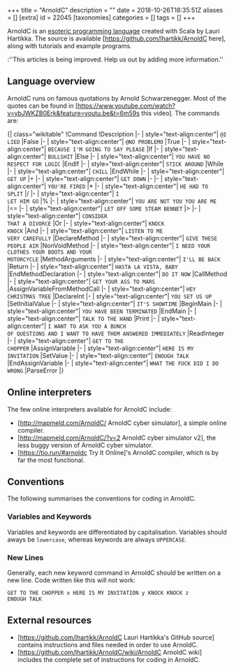 +++
title = "ArnoldC"
description = ""
date = 2018-10-26T18:35:51Z
aliases = []
[extra]
id = 22045
[taxonomies]
categories = []
tags = []
+++


ArnoldC is an [esoteric programming language](https://rosettacode.org/wiki/esoteric_programming_language) created with Scala by Lauri Hartikka. The source is available [https://github.com/lhartikk/ArnoldC here], along with tutorials and example programs.

:''This articles is being improved. Help us out by adding more information.''


## Language overview
ArnoldC runs on famous quotations by Arnold Schwarzenegger. Most of the quotes can be found in [https://www.youtube.com/watch?v=ybJWKZB0Erk&feature=youtu.be&t=6m59s this video].
The commands are:

{| class="wikitable"
!Command
!Description
|-
| style="text-align:center"| <code>@I LIED</code>
|False
|-
| style="text-align:center"| <code>@NO PROBLEMO</code>
|True
|-
| style="text-align:center"| <code>BECAUSE I'M GOING TO SAY PLEASE</code>
|If
|-
| style="text-align:center"| <code>BULLSHIT</code>
|Else
|-
| style="text-align:center"| <code>YOU HAVE NO RESPECT FOR LOGIC</code>
|EndIf
|-
| style="text-align:center"| <code>STICK AROUND</code>
|While
|-
| style="text-align:center"| <code>CHILL</code>
|EndWhile
|-
| style="text-align:center"| <code>GET UP</code>
|<nowiki>+</nowiki>
|-
| style="text-align:center"| <code>GET DOWN</code>
|<nowiki>-</nowiki>
|-
| style="text-align:center"| <code>YOU'RE FIRED</code>
|<nowiki>*</nowiki>
|-
| style="text-align:center"| <code>HE HAD TO SPLIT</code>
|<nowiki>/</nowiki>
|-
| style="text-align:center"| <code>I LET HIM GO</code>
|<nowiki>%</nowiki>
|-
| style="text-align:center"| <code>YOU ARE NOT YOU YOU ARE ME</code>
|<nowiki>==</nowiki>
|-
| style="text-align:center"| <code>LET OFF SOME STEAM BENNET</code>
|<nowiki>></nowiki>
|-
| style="text-align:center"| <code>CONSIDER THAT A DIVORCE</code>
|Or
|-
| style="text-align:center"| <code>KNOCK KNOCK</code>
|And
|-
| style="text-align:center"| <code>LISTEN TO ME VERY CAREFULLY</code>
|DeclareMethod
|-
| style="text-align:center"| <code>GIVE THESE PEOPLE AIR</code>
|NonVoidMethod
|-
| style="text-align:center"| <code>I NEED YOUR CLOTHES YOUR BOOTS AND YOUR MOTORCYCLE</code>
|MethodArguments
|-
| style="text-align:center"| <code>I'LL BE BACK</code>
|Return
|-
| style="text-align:center"| <code>HASTA LA VISTA, BABY</code>
|EndMethodDeclaration
|-
| style="text-align:center"| <code>DO IT NOW</code>
|CallMethod
|-
| style="text-align:center"| <code>GET YOUR ASS TO MARS</code>
|AssignVariableFromMethodCall
|-
| style="text-align:center"| <code>HEY CHRISTMAS TREE</code>
|DeclareInt
|-
| style="text-align:center"| <code>YOU SET US UP</code>
|SetInitialValue
|-
| style="text-align:center"| <code>IT'S SHOWTIME</code>
|BeginMain
|-
| style="text-align:center"| <code>YOU HAVE BEEN TERMINATED</code>
|EndMain
|-
| style="text-align:center"| <code>TALK TO THE HAND</code>
|Print
|-
| style="text-align:center"| <code>I WANT TO ASK YOU A BUNCH OF QUESTIONS AND I WANT TO HAVE THEM ANSWERED IMMEDIATELY</code>
|ReadInteger
|-
| style="text-align:center"| <code>GET TO THE CHOPPER</code>
|AssignVariable
|-
| style="text-align:center"| <code>HERE IS MY INVITATION</code>
|SetValue
|-
| style="text-align:center"| <code>ENOUGH TALK</code>
|EndAssignVariable
|-
| style="text-align:center"| <code>WHAT THE FUCK DID I DO WRONG</code>
|ParseError
|}

## Online interpreters
The few online interpreters available for ArnoldC include:
* [http://mapmeld.com/ArnoldC/ ArnoldC cyber simulator], a simple online compiler.
* [http://mapmeld.com/ArnoldC/?v=2 ArnoldC cyber simulator v2], the less buggy version of ArnoldC cyber simulator.
* [https://tio.run/#arnoldc Try It Online]'s ArnoldC compiler, which is by far the most functional.

## Conventions
The following summarises the conventions for coding in ArnoldC.


### Variables and Keywords

Variables and keywords are differentiated by capitalisation. Variables should aways be <code>lowercase</code>, whereas keywords are always <code>UPPERCASE</code>.


### New Lines

Generally, each new keyword command in ArnoldC should be written on a new line. Code written like this will not work:

<code>GET TO THE CHOPPER x
HERE IS MY INVITATION y KNOCK KNOCK z
ENOUGH TALK</code>


## External resources
* [https://github.com/lhartikk/ArnoldC Lauri Hartikka's GitHub source] contains instructions and files needed in order to use ArnoldC.
* [https://github.com/lhartikk/ArnoldC/wiki/ArnoldC ArnoldC wiki] includes the complete set of instructions for coding in ArnoldC.
